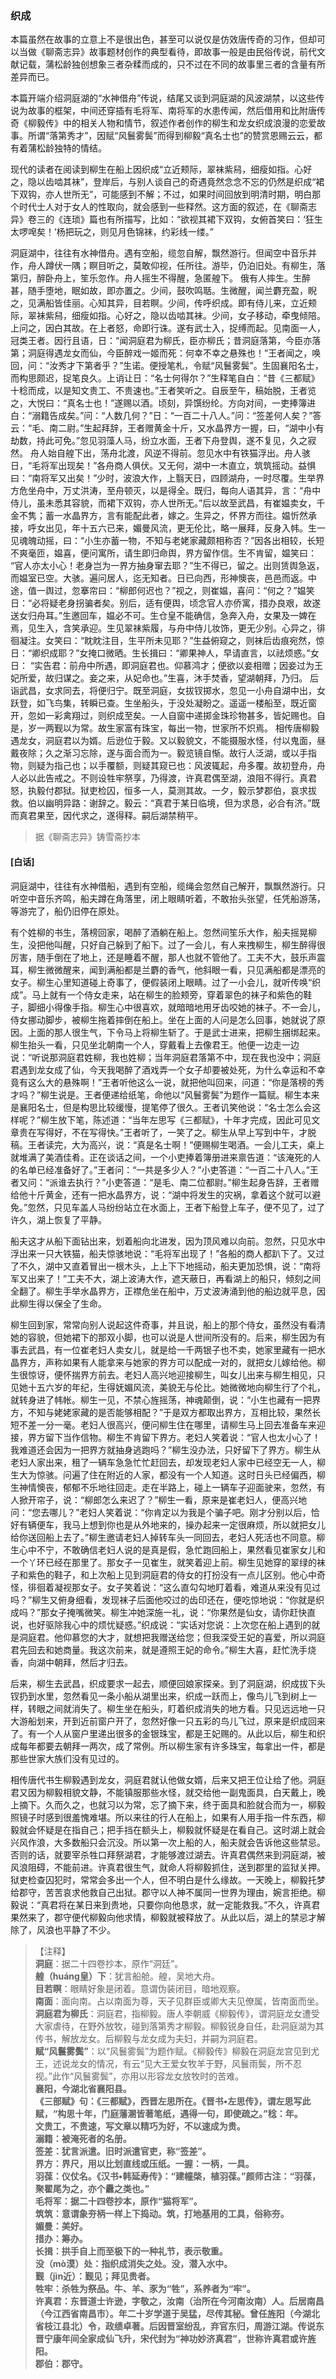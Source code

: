 <script type="text/javascript">
    var head = document.getElementsByTagName('head')[0];
    cssURL = '/public/liao.css';
    linkTag = document.createElement('link');
    linkTag.href = cssURL;
    linkTag.setAttribute('type','text/css');
    linkTag.setAttribute('rel','stylesheet');
    head.appendChild(linkTag);
</script>
### 织成

本篇虽然在故事的立意上不是很出色，甚至可以说仅是仿效唐传奇的习作，但却可以当做《聊斋志异》故事题材创作的典型看待，即故事一般是由民俗传说，前代文献记载，蒲松龄独创想象三者杂糅而成的，只不过在不同的故事里三者的含量有所差异而已。

本篇开端介绍洞庭湖的“水神借舟”传说，结尾又谈到洞庭湖的风波湖禁，以这些传说为故事的框架，中间还穿插有毛将军、南将军的水患传闻，然后借用和比附唐传奇《柳毅传》中的相关人物和情节，叙述作者创作的柳生和龙女织成浪漫的恋爱故事。所谓“落第秀才”，因赋“风鬟雾鬓”而得到柳毅“真名士也”的赞赏恩赐云云，都有着蒲松龄独特的情结。

现代的读者在阅读到柳生在船上因织成“立近颊际，翠袜紫舄，细瘦如指。心好之，隐以齿啮其袜”，登岸后，与别人谈自己的奇遇竟然念念不忘的仍然是织成“裙下双钩，亦人世所无”，可能感到不解；不过，如果时间回放到明清时期，明白那个时代士人对于女人的性取向，就会感到一些释然。这方面的叙述，在《聊斋志异》卷三的《连琐》篇也有所描写，比如：“欲视其裙下双钩，女俯首笑曰：‘狂生太啰唣矣！’杨把玩之，则见月色锦袜，约彩线一缕。”

洞庭湖中，往往有水神借舟。遇有空船，缆忽自解，飘然游行。但闻空中音乐并作，舟人蹲伏一隅；瞑目听之，莫敢仰视，任所往。游毕，仍泊旧处。有柳生，落第归，醉卧舟上，笙乐忽作。舟人摇生不得醒，急匿艎下。
俄有人摔生。生醉甚，随手堕地，眠如故，即亦置之。少间，鼓吹鸣聒。生微醒，闻兰麝充盈，睨之，见满船皆佳丽。心知其异，目若瞑。少间，传呼织成。即有侍儿来，立近颊际，翠袜紫舄，细瘦如指。心好之，隐以齿啮其袜。少间，女子移动，牵曳倾陪。上问之，因白其故。在上者怒，命即行诛。遂有武士入，捉缚而起。见南面一人，冠类王者。因行且语，日：“闻洞庭君为柳氏，臣亦柳氏；昔洞庭落第，今臣亦落第；洞庭得遇龙女而仙，今臣醉戏一姬而死：何幸不幸之悬殊也！”王者闻之，唤回，问：“汝秀才下第者乎？”生诺。便授笔札，令赋“风鬟雾鬓”。生固襄阳名士，而构思颇迟，捉笔良久。上诮让日：“名士何得尔？”生释笔自白：“昔《三都赋》十稔而成，以是知文贵工、不贵速也。”王者笑听之。自辰至午，稿始脱，王者览之，大悦曰：“真名士也！”遂赐以酒。顷刻，异馔纷纶。方向对间，一吏捧簿进白：“溺籍告成矣。”问：“人数几何？”日：“一百二十八人。”问：“签差何人矣？”答云：“毛、南二尉。”生起拜辞，王者赠黄金十斤，又水晶界方一握，曰，“湖中小有劫数，持此可免。”忽见羽藻人马，纷立水面，王者下舟登舆，遂不复见，久之寂然。
舟人始自艎下出，荡舟北渡，风逆不得前。忽见水中有铁猫浮出。舟人骇日，“毛将军出现矣！”各舟商人俱伏。又无何，湖中一木直立，筑筑摇动。益惧曰：“南将军又出矣！”少时，波浪大作，上翳天日，四顾湖舟，一时尽覆。生举界方危坐舟中，万丈洪涛，至舟顿灭，以是得全。既归，每向人语其异，言：“舟中侍儿，虽未悉其容貌，而裙下双钩，亦人世所无。”后以故至武昌，有崔媪卖女，千金不隽；蓄一水晶界方，言有能配此者，嫁之。生异之，怀界方而往。媪忻然承接，呼女出见，年十五六已来，媚曼风流，更无伦比，略一展拜，反身入帏。生一见魂魄动摇，曰：“小生亦蓄一物，不知与老姥家藏颇相称否？”因各出相较，长短不爽毫匝，媪喜，便问寓所，请生即归命舆，界方留作信。生不肯留，媪笑曰：
“官人亦太小心！老身岂为一界方抽身窜去耶？”生不得已，留之。出则赁舆急返，而媪室已空。大骇。遍问居人，迄无知者。日已向西，形神懊丧，邑邑而返。中途，值一舆过，忽搴帘曰：“柳郎何迟也？”视之，则崔媪，喜问：“何之？”媪笑日：“必将疑老身拐骗者矣。别后，适有便舆，顷念官人亦侨寓，措办良艰，故遂送女归舟耳。”生邀回车，媪必不可。生仓皇不能确信，急奔入舟，女果及一婢在焉，见生入，含笑承迎。生见翠袜紫履，与舟中侍儿妆饰，更无少别。心异之，徘徊凝注。女笑曰：“眈眈注目，生平所未见耶？”生益俯窥之，则袜后齿痕宛然，惊日：“卿织成耶？”女掩口微晒。生长揖曰：“卿果神人，早请直言，以祛烦惑。”女日：
“实告君：前舟中所遇，即洞庭君也。仰慕鸿才；便欲以妾相赠；因妾过为王妃所爱，故归谋之。妾之来，从妃命也。”生喜，沐手焚香，望湖朝拜，乃归。
后诣武昌，女求同去，将便归宁。既至洞庭，女拔钗掷水，忽见一小舟自湖中出，女跃登，如飞鸟集，转瞬已查。生坐船头，于没处凝盼之。遥遥一楼船至，既近窗开，忽如一彩禽翔过，则织成至矣。一人自窗中递掷金珠珍物甚多，皆妃赐也。自是，岁一两觐以为常。故生家富有珠宝，每出一物，世家所不炽焉。
相传唐柳毅遇龙女，洞庭君以为婿。后逊位于毅。又以毅貌文，不能摄服水怪，付以鬼面，昼戴夜除；久之渐习忘除，遂与面合而为一。毅览镜自惭。故行人泛湖，或以手指物，则疑为指己也；以手覆额，则疑其窥已也：风波辄起，舟多覆。故初登舟，舟人必以此告戒之。不则设牲牢祭享，乃得渡，许真君偶至湖，浪阻不得行。真君怒，执毅付郡狱。狱吏检囚，恒多一人，莫测其故。一夕，毅示梦郡伯，哀求拔救。伯以幽明异路：谢辞之。毅云：“真君于某日临境，但为求恳，必合有济。”既而真君果至，因代求之，遂得释。嗣后湖禁稍平。

</section>

> 据《聊斋志异》铸雪斋抄本

#### [白话]
<aside>

洞庭湖中，往往有水神借船，遇到有空船，缆绳会忽然自己解开，飘飘然游行。只听空中音乐齐鸣，船夫蹲在角落里，闭上眼睛听着，不敢抬头张望，任凭船游荡，等游完了，船仍旧停在原处。

有个姓柳的书生，落榜回家，喝醉了酒躺在船上。忽然间笙乐大作，船夫摇晃柳生，没把他叫醒，只好自己躲到了船下。过了一会儿，有人来拽柳生，柳生醉得很厉害，随手倒在了地上，还是睡着不醒，那人也就不管他了。工夫不大，鼓乐声震耳，柳生微微醒来，闻到满船都是兰麝的香气，他斜眼一看，只见满船都是漂亮的女子。柳生心里知道碰上奇事了，便假装闭上眼睛。过了一小会儿，就听传唤“织成”。马上就有一个侍女走来，站在柳生的脸颊旁，穿着翠色的袜子和紫色的鞋子，脚细小得像手指。柳生心中很喜欢，就暗暗地用牙齿咬她的袜子。不一会儿，侍女挪动脚步，被柳生拖着摔倒在船上。坐在上面的人问是怎么回事，她就说了原因。上面的那人很生气，下令马上将柳生斩了。于是武士进来，把柳生捆绑起来。柳生抬头一看，只见坐北朝南一个人，穿戴看上去像君王。他便一边走一边说：“听说那洞庭君姓柳，我也姓柳；当年洞庭君落第不中，现在我也没中；洞庭君遇到龙女成了仙，今天我喝醉了酒戏弄一个女子却要被处死，为什么幸运和不幸竟有这么大的悬殊啊！”王者听他这么一说，就把他叫回来，问道：“你是落榜的秀才吗？”柳生说是。王者便递给纸笔，命他以“风鬟雾鬓”为题作一篇赋。柳生本来是襄阳名士，但是构思比较缓慢，提笔停了很久。王者讥笑他说：“名士怎么会这样呢？”柳生放下笔，陈述道：“当年左思写《三都赋》，十年才完成，因此可见文章贵在写得好，不在写得快。”王者听了，一笑了之。柳生从早上写到中午，才脱稿。王者读完，大为高兴，说：“真是名士啊！”便赐柳生喝酒。一会儿工夫，桌上就堆满了美酒佳肴。正在谈话之间，一个小吏捧着簿册进来禀告道：“该淹死的人的名单已经准备好了。”王者问：“一共是多少人？”小吏答道：“一百二十八人。”王者又问：“派谁去执行？”小吏答道：“是毛、南二位都尉。”柳生起身告辞，王者赠给他十斤黄金，还有一把水晶界方，说：“湖中将发生的灾祸，拿着这个就可以避免。”忽然，只见车盖人马纷纷站立在水面上，王者下船登上车子，便不见了，过了许久，湖上恢复了平静。

船夫这才从船下面钻出来，划着船向北进发，因为顶风难以向前。忽然，只见水中浮出来一只大铁猫，船夫惊骇地说：“毛将军出现了！”各船的商人都趴下了。又过了不久，湖中又直着冒出一根木头，上上下下地摇动，船夫更加恐惧，说：“南将军又出来了！”工夫不大，湖上波涛大作，遮天蔽日，再看湖上的船只，倾刻之间全翻了。柳生手举水晶界方，正襟危坐在船中，万丈波涛涌到他的船边就平息，因此柳生得以保全了生命。

柳生回到家，常常向别人说起这件奇事，并且说，船上的那个侍女，虽然没有看清她的容貌，但她裙下的那双小脚，也可以说是人世间所没有的。后来，柳生因为有事去武昌，有一位崔老妇人卖女儿，就是给一千两银子也不卖，她家里藏有一把水晶界方，声称如果有人能拿来与她家的界方可以配成一对的，就把女儿嫁给他。柳生很惊讶，便怀揣界方前去。老妇人高兴地迎接柳生，叫女儿出来与柳生相见，只见她十五六岁的年纪，生得妩媚风流，美貌无与伦比。她微微地向柳生行了个礼，就转身进了帏帐。柳生一见，不禁心旌摇荡，神魂颠倒，说：“小生也藏有一把界方，不知与姥姥家藏的是否能够相配？”于是双方都取出界方，互相比较，果然长短不差一分一毫。老妇人很高兴，便问柳生住在哪里，请柳生马上回去准备车来迎接，界方留下当作信物。柳生不肯留下界方。老妇人笑着说：“官人也太小心了！我难道还会因为一把界方就抽身逃跑吗？”柳生没办法，只好留下了界方。柳生从老妇人家出来，租了一辆车急急忙忙赶回去，却发现老妇人家中已经空无一人，柳生大为惊骇。问遍了住在附近的人家，都没有一个人知道。这时日头已经偏西，柳生神情懊丧，郁郁不乐地往回走。走在半路上，碰上一辆车子迎面驶来，忽然，有人掀开帘子，说：“柳郎怎么来迟了？”柳生一看，原来是崔老妇人，便高兴地问：“您去哪儿？”老妇人笑着说：“你肯定以为我是个骗子吧。刚才分别以后，恰好有辆便车，我马上想到你也是从外地来的，操办起来一定很麻烦，所以就把女儿给你送回船上去了。”柳生邀请老妇人掉转车头一同回去，老妇人死活也不同意。柳生心中不宁，不敢确信老妇人说的是真是假，急忙跑回船上，果然看见崔家女儿和一个丫环已经在那里了。那女子一见崔生，就笑着迎上前。柳生见她穿的翠绿的袜子和紫色的鞋子，和上次船上见到洞庭君的侍女的打扮没有一点儿区别。他心中奇怪，徘徊着凝视那女子。女子笑着说：“这么直勾勾地盯着看，难道从来没有见过吗？”柳生又俯身细看，发现袜子后面他咬过的齿印还在，便吃惊地说：“你就是织成吗？”那女子掩嘴微笑。柳生冲她深施一礼，说：“你果然是仙女，请你赶快直说，也好驱除我心中的烦忧疑惑。”织成说：“实话对您说：上次您在船上遇到的就是洞庭君。他仰慕您的大才，就想把我赠送给您；但我深受王妃的喜爱，所以洞庭君先回去和她商量。我这次前来，就是遵照王妃的命令。”柳生大喜，赶忙洗手烧香，向湖中朝拜，然后才归去。

后来，柳生去武昌，织成要求一起去，顺便回娘家探亲。到了洞庭湖，织成拔下头钗扔到水里，忽然看见一条小船从湖里出来，织成一跃而上，像鸟儿飞到树上一样，转眼之间就消失了。柳生坐在船头，盯着织成消失的地方看。只见远远地一只大游船划来，开到近前窗户开了，忽然好像一只五彩的鸟儿飞过，原来是织成回来了。有一个人从窗户里递出很多的金银珠宝，都是王妃赐的。从此以后，柳生和织成每年都要去朝拜一两次，成了常例。所以柳生家有许多珠宝，每拿出一件，都是那些世家大族们没有见过的。

相传唐代书生柳毅遇到龙女，洞庭君就认他做女婿，后来又把王位让给了他。洞庭君又因为柳毅相貌文静，不能镇服那些水怪，就交给他一副鬼面具，白天戴上，晚上摘下。久而久之，也就习以为常，忘了摘下来，终于面具和脸就合而为一，柳毅照镜子时感到很羞愧难堪。所以来往的行人在船上，如果有人用手指一件东西，柳毅就会怀疑是在指自己；把手挡在额头上，柳毅就怀疑是在看自己。这时湖上就会兴风作浪，大多数船只会沉没。所以第一次上船的人，船夫就会告诉他这些禁忌。否则的话，就要宰杀牲口拜祭湖君，才能够渡过湖去。许真君偶然来到洞庭湖，被风浪阻碍，不能前进。许真君很生气，就命人将柳毅抓住，送到郡里的监狱关押。狱吏检查囚犯时，常常会多出一个人，但不明白是什么缘故。一天晚上，柳毅托梦给郡守，苦苦哀求他救自己出狱。郡守以人神不属同一世界为理由，婉言拒绝。柳毅说：“真君将在某日来到贵地，只要你向他恳求，就一定能救我。”不久，许真君果然来了，郡守便代柳毅向他求情，柳毅就被释放了。从此以后，湖上的禁忌才解除了，风浪也平静了不少。

</aside>

> 【注释】  
<b>洞庭</b>：据二十四卷抄本，原作“洞廷”。  
<b>艎（huáng皇）下</b>：犹言船舱。艎，吴地大舟。  
<b>目若瞑</b>：眼睛好象是闭着。意谓伪装闭目，暗地观察。  
<b>南面</b>：面向南。占以南面为尊，天子见群臣或卿大夫见僚属，皆南面而坐。  
<b>洞庭君为柳氏</b>：洞庭君，指柳毅。唐人李朝威《柳毅传》，谓洞庭龙女遭受大家虐待，在野外放牧，碰到落第秀才柳毅。柳毅锐身自任，赴洞庭湖为其传书，解放龙女。后柳毅与龙女成为夫妇，并嗣为洞庭君。  
<b>赋“风鬟雾鬓”</b>：以“风鬟雾鬓”为题作赋。《柳毅传》柳毅在洞庭龙宫见到尤王，述说龙女的情况，有云“见大王爱女牧羊于野，风鬟雨鬓，所不忍视。”此作“风鬟雾鬓”，亦用以形容龙女放牧时的苦难。  
<b>襄阳，今湖北省襄阳县。  
<b>《三部赋》句</b>：《三都赋》，西晋左思所在。《晋书•左思传》，谓左思写此赋，“构思十年，门庭藩溷皆著笔纸，遇得一句，即使疏之。”稔：年。  
<b>文贵工，不贵速，写文章以精巧为好，不以速成为贵。  
<b>溺籍</b>：被淹死者的名册。  
<b>签差</b>：犹言派遣。旧时派遣官吏，称“签差”。  
<b>界方</b>：界尺，用以比划直线或压纸。一握：一柄，一具。  
<b>羽葆</b>：仪仗名。《汉书•韩延寿传》：“建幢棨，植羽葆。”颜师古注：“羽葆，聚翟尾为之，亦个纛之类也。”  
<b>毛将军</b>：据二十四卷抄本，原作“猫将军”。  
<b>筑筑</b>：意谓象夯柄一样上下捣动。筑，打地基用的工具，俗称夯。  
<b>媚曼</b>：美好。  
<b>措办</b>：筹办。  
<b>长揖</b>：拱手自上而至极下的一种礼节，表示敬重。  
<b>没（mò漠）处</b>：指织成消失之处。没，潜入水中。  
<b>觐（jìn近）</b>：觐见；拜见贵者。  
<b>牲牢</b>：杀牲为祭品。牛、羊、豕为“牲”，系养者为“牢”。  
<b>许真君</b>：东晋道士许逊，字敬之，汝南（治所在今河南汝南）人。后居南昌（今江西省南昌市）。年二十岁学道于吴猛，尽传其秘。曾任旌阳（今湖北省枝江县北）令，政绩卓著。后因晋室纷乱，弃官东归，周游江湖。传说东晋宁康年间全家成仙飞升，宋代封为“神功妙济真君”，世称许真君或许旌阳。  
<b>郡伯</b>：郡守。  
